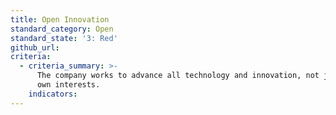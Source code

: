 ```yaml
---
title: Open Innovation
standard_category: Open
standard_state: '3: Red'
github_url:
criteria:
  - criteria_summary: >-
      The company works to advance all technology and innovation, not just its
      own interests.
    indicators:
---
```


